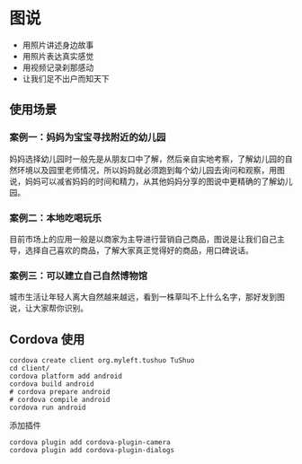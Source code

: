 # 图说

- 用照片讲述身边故事
- 用照片表达真实感觉
- 用视频记录刹那感动
- 让我们足不出户而知天下

## 使用场景

### 案例一：妈妈为宝宝寻找附近的幼儿园

妈妈选择幼儿园时一般先是从朋友口中了解，然后亲自实地考察，了解幼儿园的自然环境以及园里老师情况，所以妈妈就必须跑到每个幼儿园去询问和观察，用图说，妈妈可以减省妈妈的时间和精力，从其他妈妈分享的图说中更精确的了解幼儿园。

### 案例二：本地吃喝玩乐

目前市场上的应用一般是以商家为主导进行营销自己商品，图说是让我们自己主导，选择自己喜欢的商品，了解大家真正觉得好的商品，用口碑说话。

### 案例三：可以建立自己自然博物馆

城市生活让年轻人离大自然越来越远，看到一株草叫不上什么名字，那好发到图说，让大家帮你识别。

## Cordova 使用

```shell
cordova create client org.myleft.tushuo TuShuo
cd client/
cordova platform add android
cordova build android
# cordova prepare android
# cordova compile android
cordova run android
```

添加插件
```shell
cordova plugin add cordova-plugin-camera
cordova plugin add cordova-plugin-dialogs
```
